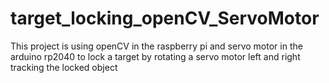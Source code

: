 # target_locking_openCV_ServoMotor
This project is using openCV in the raspberry pi and servo motor in the arduino rp2040 to lock a target by rotating a servo motor left and right tracking the locked object
